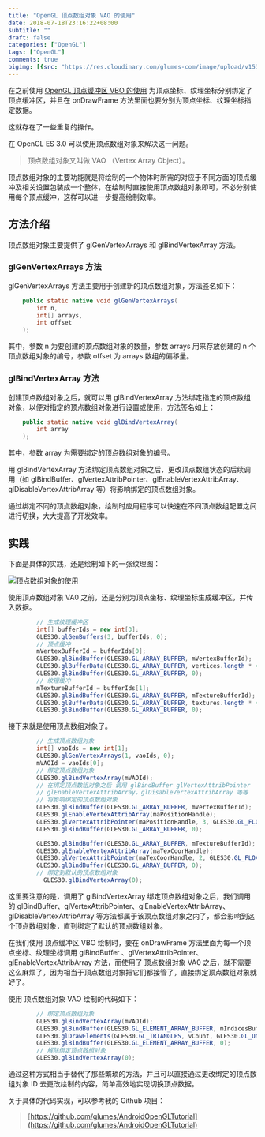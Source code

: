 ```yaml
---
title: "OpenGL 顶点数组对象 VAO 的使用"
date: 2018-07-18T23:16:22+08:00
subtitle: ""
draft: false
categories: ["OpenGL"]
tags: ["OpenGL"]
comments: true
bigimg: [{src: "https://res.cloudinary.com/glumes-com/image/upload/v1531927160/blog/pexels-photo-238368.jpg", desc: ""}]
---
```



在之前使用 [OpenGL 顶点缓冲区 VBO 的使用](https://glumes.com/post/opengl/opengl-tutorial-vertex-buffer-object-usage/) 为顶点坐标、纹理坐标分别绑定了顶点缓冲区，并且在 onDrawFrame 方法里面也要分别为顶点坐标、纹理坐标指定数据。

这就存在了一些重复的操作。

在 OpenGL ES 3.0 可以使用顶点数组对象来解决这一问题。

<!--more-->

> 顶点数组对象又叫做 VAO （Vertex Array Object）。


顶点数组对象的主要功能就是将绘制的一个物体时所需的对应于不同方面的顶点缓冲及相关设置包装成一个整体，在绘制时直接使用顶点数组对象即可，不必分别使用每个顶点缓冲，这样可以进一步提高绘制效率。

## 方法介绍

顶点数组对象主要提供了 glGenVertexArrays 和 glBindVertexArray 方法。

### glGenVertexArrays 方法

glGenVertexArrays 方法主要用于创建新的顶点数组对象，方法签名如下：

```java
    public static native void glGenVertexArrays(
        int n,
        int[] arrays,
        int offset
    );
```

其中，参数 n 为要创建的顶点数组对象的数量，参数 arrays 用来存放创建的 n 个顶点数组对象的编号，参数 offset 为 arrays 数组的偏移量。


### glBindVertexArray 方法

创建顶点数组对象之后，就可以用 glBindVertexArray 方法绑定指定的顶点数组对象，以便对指定的顶点数组对象进行设置或使用，方法签名如上：

```java
    public static native void glBindVertexArray(
        int array
    );
```

其中，参数 array 为需要绑定的顶点数组对象的编号。

用 glBindVertexArray 方法绑定顶点数组对象之后，更改顶点数组状态的后续调用（如 glBindBuffer、glVertexAttribPointer、glEnableVertexAttribArray、glDisableVertexAttribArray 等）将影响绑定的顶点数组对象。

通过绑定不同的顶点数组对象，绘制时应用程序可以快速在不同顶点数组配置之间进行切换，大大提高了开发效率。


## 实践

下面是具体的实践，还是绘制如下的一张纹理图：


![顶点数组对象的使用](https://res.cloudinary.com/glumes-com/image/upload/v1531833700/code/WechatIMG37.jpg)

使用顶点数组对象 VA0 之前，还是分别为顶点坐标、纹理坐标生成缓冲区，并传入数据。

```java
		// 生成纹理缓冲区
        int[] bufferIds = new int[3];
        GLES30.glGenBuffers(3, bufferIds, 0);
        // 顶点缓冲
        mVertexBufferId = bufferIds[0];
        GLES30.glBindBuffer(GLES30.GL_ARRAY_BUFFER, mVertexBufferId);
        GLES30.glBufferData(GLES30.GL_ARRAY_BUFFER, vertices.length * 4, mVertexBuffer, GLES30.GL_STATIC_DRAW);
        GLES30.glBindBuffer(GLES30.GL_ARRAY_BUFFER, 0);
        // 纹理缓冲
        mTextureBufferId = bufferIds[1];
        GLES30.glBindBuffer(GLES30.GL_ARRAY_BUFFER, mTextureBufferId);
        GLES30.glBufferData(GLES30.GL_ARRAY_BUFFER, textures.length * 4, mTextureBuffer, GLES30.GL_STATIC_DRAW);
        GLES30.glBindBuffer(GLES30.GL_ARRAY_BUFFER, 0);

```

接下来就是使用顶点数组对象了。

```java
		// 生成顶点数组对象
        int[] vaoIds = new int[1];
        GLES30.glGenVertexArrays(1, vaoIds, 0);
        mVAOId = vaoIds[0];
        // 绑定顶点数组对象
        GLES30.glBindVertexArray(mVAOId);
		// 在绑定顶点数组对象之后 调用 glBindBuffer glVertexAttribPointer
		// glEnableVertexAttribArray，glDisableVertexAttribArray 等等
		// 将影响绑定的顶点数组对象
        GLES30.glBindBuffer(GLES30.GL_ARRAY_BUFFER, mVertexBufferId);
        GLES30.glEnableVertexAttribArray(maPositionHandle);
        GLES30.glVertexAttribPointer(maPositionHandle, 3, GLES30.GL_FLOAT, false, 3 * 4, 0);
        GLES30.glBindBuffer(GLES30.GL_ARRAY_BUFFER, 0);

        GLES30.glBindBuffer(GLES30.GL_ARRAY_BUFFER, mTextureBufferId);
        GLES30.glEnableVertexAttribArray(maTexCoorHandle);
        GLES30.glVertexAttribPointer(maTexCoorHandle, 2, GLES30.GL_FLOAT, false, 2 * 4, 0);
        GLES30.glBindBuffer(GLES30.GL_ARRAY_BUFFER, 0);
		// 绑定到默认的顶点数组对象
		  GLES30.glBindVertexArray(0);
```

这里要注意的是，调用了 glBindVertexArray 绑定顶点数组对象之后，我们调用的 glBindBuffer、glVertexAttribPointer、glEnableVertexAttribArray、glDisableVertexAttribArray 等方法都属于该顶点数组对象之内了，都会影响到这个顶点数组对象，直到绑定了默认的顶点数组对象。

在我们使用 顶点缓冲区 VBO 绘制时，要在 onDrawFrame 方法里面为每一个顶点坐标、纹理坐标调用 glBindBuffer 、glVertexAttribPointer、glEnableVertexAttribArray 方法，而使用了 顶点数组对象 VA0 之后，就不需要这么麻烦了，因为相当于顶点数组对象把它们都接管了，直接绑定顶点数组对象就好了。

使用 顶点数组对象 VAO 绘制的代码如下：

```java
		// 绑定顶点数组对象
        GLES30.glBindVertexArray(mVAOId);
        GLES30.glBindBuffer(GLES30.GL_ELEMENT_ARRAY_BUFFER, mIndicesBufferId);
        GLES30.glDrawElements(GLES30.GL_TRIANGLES, vCount, GLES30.GL_UNSIGNED_BYTE, 0);
        GLES30.glBindBuffer(GLES30.GL_ELEMENT_ARRAY_BUFFER, 0);
		// 解除绑定顶点数组对象
        GLES30.glBindVertexArray(0);
```

通过这种方式相当于替代了那些繁琐的方法，并且可以直接通过更改绑定的顶点数组对象 ID 去更改绘制的内容，简单高效地实现切换顶点数据。


关于具体的代码实现，可以参考我的 Github 项目：

> [https://github.com/glumes/AndroidOpenGLTutorial](https://github.com/glumes/AndroidOpenGLTutorial)



